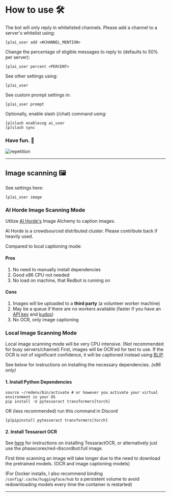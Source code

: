 # How to use 🛠️

The bot will only reply in whitelisted channels.
Please add a channel to a server's whitelist using:

```
[p]ai_user add <#CHANNEL_MENTION>
```

Change the percentage of eligible messages to reply to (defaults to 50% per server):

```
[p]ai_user percent <PERCENT>
```

See other settings using:

```
[p]ai_user
```

See custom prompt settings in:
```
[p]ai_user prompt
```

Optionally, enable slash (/chat) command using:
```
[p]slash enablecog ai_user
[p]slash sync
```

### Have fun. 🎉
![repetition](https://user-images.githubusercontent.com/46238123/227853613-1a524915-ed46-45f7-a154-94e90daf0cd7.jpg)

---

## Image scanning 🖼️

See settings here:
```
[p]ai_user image
```

### AI Horde Image Scanning Mode
Utilize [AI Horde's](https://stablehorde.net/) Image Alchemy to caption images.


AI Horde is a crowdsourced distributed cluster. Please contribute back if heavily used.

Compared to local captioning mode:
#### Pros
1. No need to manually install dependencies
2. Good x86 CPU not needed
3. No load on machine, that Redbot is running on

#### Cons
1. Images will be uploaded to a **third party** (a volunteer worker machine)
2. May be a queue if there are no workers available (faster if you have an [API key](https://stablehorde.net/register) and [kudos](https://dbzer0.com/blog/the-kudos-based-economy-for-the-koboldai-horde/))
3. No OCR, only image captioning


### Local Image Scanning Mode

Local image scanning mode will be very CPU intensive. (Not recommended for busy servers/channel)
First, images will be OCR'ed for text to use. If the OCR is not of significant confidence, it will be captioned instead using [BLIP](https://huggingface.co/Salesforce/blip-image-captioning-base).

See below for instructions on installing the necessary dependencies. *(x86 only)*


#### 1. Install Python Dependencies

```
source ~/redenv/bin/activate # or however you activate your virtual environment in your OS
pip install -U pytesseract transformers[torch]
```

OR (less recommended) run this command in Discord

```
[p]pipinstall pytesseract transformers[torch]
```

#### 2. Install Tessaract OCR

See [here](https://tesseract-ocr.github.io/tessdoc/Installation.html) for instructions on installing TessaractOCR, or alternatively just use the phasecorex/red-discordbot:full image.



First time scanning an image will take longer due to the need to download the pretrained models. (OCR and image captioning models)

(For Docker installs, I also recommend binding  `/config/.cache/huggingface/hub` to a persistent volume to avoid redownloading models every time the container is restarted)

---
